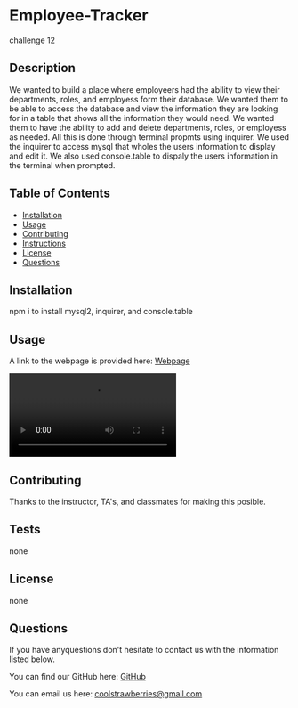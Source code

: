 # Employee-Tracker
challenge 12
## Description

We wanted to build a place where employeers had the ability to view their departments, roles, and employess form their database. We wanted them to be able to access the database and view the information they are looking for in a table that shows all the information they would need. We wanted them to have the ability to add and delete departments, roles, or employess as needed. All this is done through terminal propmts using inquirer. We used the inquirer to access mysql that wholes the users information to display and edit it. We also used console.table to dispaly the users information in the terminal when prompted.

## Table of Contents
* [Installation](#installation)
* [Usage](#usage)
* [Contributing](#contributing)
* [Instructions](#instructions)
* [License](#license)
* [Questions](#questions)

## Installation
npm i to install mysql2, inquirer, and console.table

## Usage

A link to the webpage is provided here: [Webpage](https://github.com/sweetkloid/Employee-Tracker)

![Demo Video](demo/employeedemo.avi)

## Contributing
Thanks to the instructor, TA's, and classmates for making this posible.

## Tests
none

## License
none

## Questions
If you have anyquestions don't hesitate to contact us with the information listed below.

You can find our GitHub here: [GitHub](https://github.com/sweetkloid)

You can email us here: coolstrawberries@gmail.com